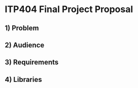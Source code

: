 # ITP404 Final Project Proposal

## 1) Problem

<!-- TODO -->

## 2) Audience

<!-- TODO -->

## 3) Requirements

<!-- TODO -->

## 4) Libraries

<!-- TODO -->
